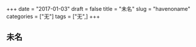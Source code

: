 +++
date = "2017-01-03"
draft = false
title = "未名"
slug = "havenoname"
categories = ["无"]
tags = ["无",]
+++

## 未名